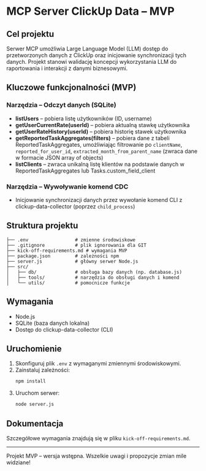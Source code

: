# MCP Server ClickUp Data – MVP

## Cel projektu
Serwer MCP umożliwia Large Language Model (LLM) dostęp do przetworzonych danych z ClickUp oraz inicjowanie synchronizacji tych danych. Projekt stanowi walidację koncepcji wykorzystania LLM do raportowania i interakcji z danymi biznesowymi.

## Kluczowe funkcjonalności (MVP)
### Narzędzia – Odczyt danych (SQLite)
- **listUsers** – pobiera listę użytkowników (ID, username)
- **getUserCurrentRate(userId)** – pobiera aktualną stawkę użytkownika
- **getUserRateHistory(userId)** – pobiera historię stawek użytkownika
- **getReportedTaskAggregates(filters)** – pobiera dane z tabeli ReportedTaskAggregates, umożliwiając filtrowanie po `clientName`, `reported_for_user_id`, `extracted_month_from_parent_name` (zwraca dane w formacie JSON array of objects)
- **listClients** – zwraca unikalną listę klientów na podstawie danych w ReportedTaskAggregates lub Tasks.custom_field_client

### Narzędzia – Wywoływanie komend CDC
- Inicjowanie synchronizacji danych przez wywołanie komend CLI z clickup-data-collector (poprzez `child_process`)

## Struktura projektu
```
├── .env                 # zmienne środowiskowe
├── .gitignore           # plik ignorowania dla GIT
├── kick-off-requirements.md # wymagania MVP
├── package.json         # zależności npm
├── server.js            # główny serwer Node.js
├── src/
│   ├── db/              # obsługa bazy danych (np. database.js)
│   ├── tools/           # narzędzia do obsługi danych i komend
│   └── utils/           # pomocnicze funkcje
```

## Wymagania
- Node.js
- SQLite (baza danych lokalna)
- Dostęp do clickup-data-collector (CLI)

## Uruchomienie
1. Skonfiguruj plik `.env` z wymaganymi zmiennymi środowiskowymi.
2. Zainstaluj zależności:
   ```bash
   npm install
   ```
3. Uruchom serwer:
   ```bash
   node server.js
   ```

## Dokumentacja
Szczegółowe wymagania znajdują się w pliku `kick-off-requirements.md`.

---

Projekt MVP – wersja wstępna. Wszelkie uwagi i propozycje zmian mile widziane!
